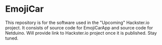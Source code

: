 # EmojiCar
This repository is for the software used in the "Upcoming" Hackster.io project. It consists of source code for EmojiCarApp and source code for Netduino.
Will provide link to Hackster.io project once it is published. Stay tuned.